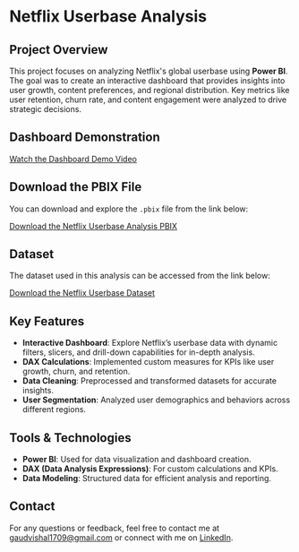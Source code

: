 # Netflix Userbase Analysis

## Project Overview

This project focuses on analyzing Netflix's global userbase using **Power BI**. The goal was to create an interactive dashboard that provides insights into user growth, content preferences, and regional distribution. Key metrics like user retention, churn rate, and content engagement were analyzed to drive strategic decisions.

## Dashboard Demonstration

[Watch the Dashboard Demo Video](https://drive.google.com/file/d/19m9S75efcBfKFjXd2KGXz__mi6bx3PPE/view?usp=drive_link)

## Download the PBIX File

You can download and explore the `.pbix` file from the link below:

[Download the Netflix Userbase Analysis PBIX](https://drive.google.com/file/d/1B7YQEXh3YfpcDp_-rV9nYlXpRBESnOfC/view?usp=drive_link)

## Dataset

The dataset used in this analysis can be accessed from the link below:

[Download the Netflix Userbase Dataset](https://drive.google.com/file/d/1Q7pPOZaFpmxGesCabDCCqwj722abLG0S/view?usp=drive_link)

## Key Features

- **Interactive Dashboard**: Explore Netflix’s userbase data with dynamic filters, slicers, and drill-down capabilities for in-depth analysis.
- **DAX Calculations**: Implemented custom measures for KPIs like user growth, churn, and retention.
- **Data Cleaning**: Preprocessed and transformed datasets for accurate insights.
- **User Segmentation**: Analyzed user demographics and behaviors across different regions.

## Tools & Technologies

- **Power BI**: Used for data visualization and dashboard creation.
- **DAX (Data Analysis Expressions)**: For custom calculations and KPIs.
- **Data Modeling**: Structured data for efficient analysis and reporting.

## Contact

For any questions or feedback, feel free to contact me at gaudvishal1709@gmail.com or connect with me on [LinkedIn](www.linkedin.com/in/vishalgaud).
